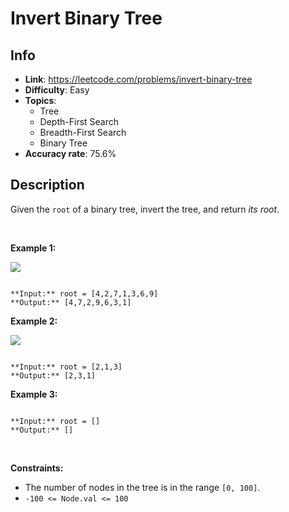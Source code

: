 # Invert Binary Tree

## Info  
- **Link**: https://leetcode.com/problems/invert-binary-tree
- **Difficulty**: Easy  
- **Topics**:   
    - Tree
    - Depth-First Search
    - Breadth-First Search
    - Binary Tree
- **Accuracy rate**: 75.6%  

## Description  
    
Given the `root` of a binary tree, invert the tree, and return *its root*.


 


**Example 1:**


![](https://assets.leetcode.com/uploads/2021/03/14/invert1-tree.jpg)

```

**Input:** root = [4,2,7,1,3,6,9]
**Output:** [4,7,2,9,6,3,1]

```

**Example 2:**


![](https://assets.leetcode.com/uploads/2021/03/14/invert2-tree.jpg)

```

**Input:** root = [2,1,3]
**Output:** [2,3,1]

```

**Example 3:**



```

**Input:** root = []
**Output:** []

```

 


**Constraints:**


* The number of nodes in the tree is in the range `[0, 100]`.
* `-100 <= Node.val <= 100`


  
    